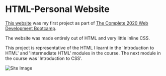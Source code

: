 # HTML-Personal Website

[This website](https://davidjosephind.github.io/HTML-Personal-Website/) was my first project as part of [The Complete 2020 Web Development Bootcamp](https://www.udemy.com/course/the-complete-web-development-bootcamp/).

The website was made entirely out of HTML and very little inline CSS.

This project is representative of the HTML I learnt in the 'Introduction to HTML' and 'Intermediate HTML' modules in the course. The next module in the course was 'Introduction to CSS'.

![Site Image](https://raw.githubusercontent.com/davidjosephind/HTML-PersonalWebsite/master/Site%20Image.jpg)
